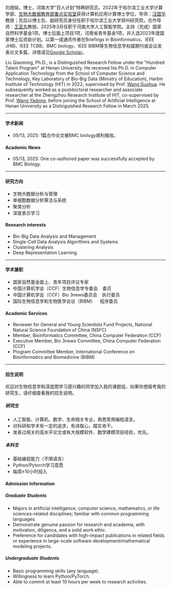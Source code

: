 
刘翘铭，博士，河南大学“百人计划”特聘研究员。2022年于哈尔滨工业大学计算学部、[生物大数据教育部重点实验室](http://bioinformatics.hit.edu.cn/index.html)获得计算机应用计算博士学位，导师：[汪国华](https://homepage.hit.edu.cn/wangguohua)教授；先后以博士后、副研究员身份任职于哈尔滨工业大学郑州研究院，合作导师：[王亚东](https://homepage.hit.edu.cn/wangyadong)教授。2025年3月任职于河南大学人工智能学院。主持（完成）国家自然科学基金1项，博士后面上项目1项，河南省青年基金1项，并入选2023年度国家博士后资助计划。以第一或通讯作者在Briefings in Bioinformatics、IEEE JHBI、IEEE TCBB、BMC biology、IEEE BIBM等生物信息学权威期刊或会议发表论文多篇，详情请见[Google Scholar](https://scholar.google.com/citations?hl=zh-CN&user=qksAJxwAAAAJ)。

Liu Qiaoming, Ph.D., is a Distinguished Research Fellow under the "Hundred Talent Program" at Henan University. He received his Ph.D. in Computer Application Technology from the School of Computer Science and Technology, Key Laboratory of Bio-Big Data (Ministry of Education), Harbin Institute of Technology (HIT) in 2022, supervised by Prof. [Wang Guohua](https://scholar.google.com/citations?user=VZ23VIwAAAAJ&hl=zh-CN). He subsequently worked as a postdoctoral researcher and associate researcher at the Zhengzhou Research Institute of HIT, co-supervised by Prof. [Wang Yadong](https://scholar.google.com/citations?hl=zh-CN&user=uqKkZiQAAAAJ), before joining the School of Artificial Intelligence at Henan University as a Distinguished Research Fellow in March 2025.

---
[//]: # (#### 联系方式  )

[//]: # ()
[//]: # (<code>cslqm@henu.edu.cn</code>  )

[//]: # ()
[//]: # (<code>lqmmring@163.com</code>（备选,optional）)

[//]: # ()
[//]: # (---)
#### 学术新闻
- 05/13, 2025: 1篇合作论文被BMC biology顺利接收。
#### Academic News
- 05/13, 2025: One co-authored paper was successfully accepted by BMC Biology.

---
#### 研究方向 
* 生物大数据分析与管理
* 单细胞数据分析算法与系统 
* 聚类分析
* 深度表示学习

#### Research interests
* Bio-Big Data Analysis and Management
* Single-Cell Data Analysis Algorithms and Systems
* Clustering Analysis
* Deep Representation Learning
---
#### 学术兼职
* 国家自然基金面上、青年项目评议专家
* 中国计算机学会（CCF）生物信息学专委会 &ensp;	委员
* 中国计算机学会（CCF）Bio 3news委员会 &ensp;	执行委员
* 国际生物信息学和生物医学会议（BIBM） &ensp;	程序委员

#### Academic Services
* Reviewer for General and Young Scientists Fund Projects, National Natural Science Foundation of China (NSFC)
* Member, Bioinformatics Committee, China Computer Federation (CCF)
* Executive Member, Bio 3news Committee, China Computer Federation (CCF)
* Program Committee Member, International Conference on Bioinformatics and Biomedicine (BIBM)
---

#### 招生说明
欢迎对生物信息学和深度图学习感兴趣的同学加入我的课题组，如果你想报考我的研究生，请仔细查看我的招生说明。
##### 研究生
* 人工智能、计算机、数学、生命相关专业，熟悉常用编程语言。
* 对科研和学术有一定的追求，有进取心，踏实肯干。
* 发表过相关的高水平论文或有大规模软件、数学建模项目经验，优先。

##### 本科生
* 基础编程能力（不限语言）
* Python/Pytorch学习意愿
* 每周≥10小时投入

#### Admission Information
##### Graduate Students
* Majors in artificial intelligence, computer science, mathematics, or life sciences-related disciplines; familiar with common programming languages.
* Demonstrate genuine passion for research and academia, with motivation, diligence, and a solid work ethic.
* Preference for candidates with high-impact publications in related fields or experience in large-scale software development/mathematical modeling projects.
##### Undergraduate Students
* Basic programming skills (any language).
* Willingness to learn Python/PyTorch.
* Able to commit at least 10 hours per week to research activities.
